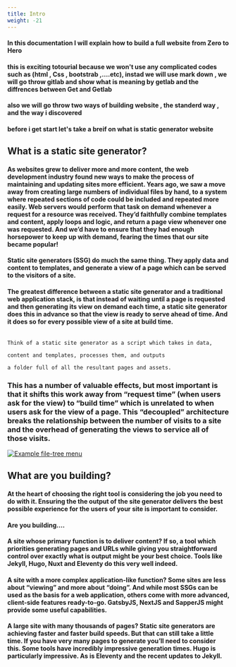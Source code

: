 ```yaml
---
title: Intro
weight: -21
---
```

#### In this documentation I will explain how to build a full website from Zero to Hero 
#### this is exciting totourial because we won't use any complicated codes such as (html , Css , bootstrab ,....etc), instad we will use mark down , we will go throw gitlab and show what is meaning by getlab and the diffrences between Get and Getlab 
#### also we will go throw two ways of building website , the standerd way , and the way i discovered 
#### before i get start let's take a breif on what is static generator website 

## What is a static site generator?

#### As websites grew to deliver more and more content, the web development industry found new ways to make the process of maintaining and updating sites more efficient. Years ago, we saw a move away from creating large numbers of individual files by hand, to a system where repeated sections of code could be included and repeated more easily. Web servers would perform that task on demand whenever a request for a resource was received. They’d faithfully combine templates and content, apply loops and logic, and return a page view whenever one was requested. And we’d have to ensure that they had enough horsepower to keep up with demand, fearing the times that our site became popular!

#### Static site generators (SSG) do much the same thing. They apply data and content to templates, and generate a view of a page which can be served to the visitors of a site.

#### The greatest difference between a static site generator and a traditional web application stack, is that instead of waiting until a page is requested and then generating its view on demand each time, a static site generator does this in advance so that the view is ready to serve ahead of time. And it does so for every possible view of a site at build time.

```

Think of a static site generator as a script which takes in data, 

content and templates, processes them, and outputs 

a folder full of all the resultant pages and assets.
```

### This has a number of valuable effects, but most important is that it shifts this work away from “request time” (when users ask for the view) to “build time” which is unrelated to when users ask for the view of a page. This “decoupled” architecture breaks the relationship between the number of visits to a site and the overhead of generating the views to service all of those visits.

[![Example file-tree menu](/media/ssg-host-flow.png)](/media/ssg-host-flow.png)

## What are you building?

#### At the heart of choosing the right tool is considering the job you need to do with it. Ensuring the the output of the site generator delivers the best possible experience for the users of your site is important to consider.

#### Are you building….

#### A site whose primary function is to deliver content? If so, a tool which priorities generating pages and URLs while giving you straightforward control over exactly what is output might be your best choice. Tools like Jekyll, Hugo, Nuxt and Eleventy do this very well indeed.

#### A site with a more complex application-like function? Some sites are less about “viewing” and more about “doing”. And while most SSGs can be used as the basis for a web application, others come with more advanced, client-side features ready-to-go. GatsbyJS, NextJS and SapperJS might provide some useful capabilities.
#### A large site with many thousands of pages? Static site generators are achieving faster and faster build speeds. But that can still take a little time. If you have very many pages to generate you’ll need to consider this. Some tools have incredibly impressive generation times. Hugo is particularly impressive. As is Eleventy and the recent updates to Jekyll.



